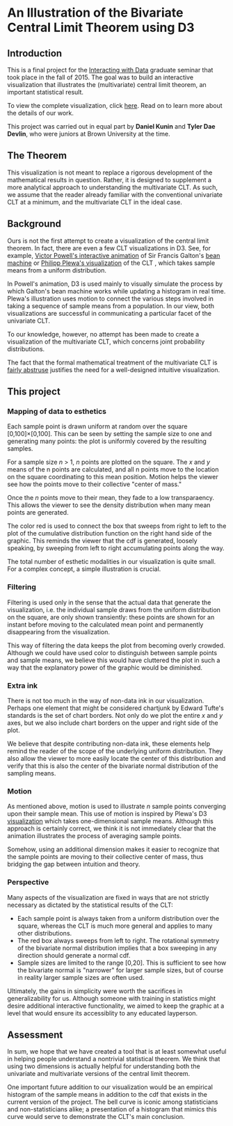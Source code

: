 # An Illustration of the Bivariate Central Limit Theorem using D3

## Introduction

This is a final project for the [Interacting with Data](https://github.com/Brown-BIOL2430-S04-Fall2015/syllabus) graduate seminar that took place in the fall of 2015. The goal was to build an interactive visualization that illustrates the (multivariate) central limit theorem, an important statistical result.

To view the complete visualization, click [here](https://rawgit.com/tylerdevlin/finalproject/master/2D_CentralLimitThrm.html). Read on to learn more about the details of our work.

This project was carried out in equal part by **Daniel Kunin** and **Tyler Dae Devlin**, who were juniors at Brown University at the time.

## The Theorem

This visualization is not meant to replace a rigorous development of the mathematical results in question. Rather, it is designed to supplement a more analytical approach to understanding the multivariate CLT. As such, we assume that the reader already familiar with the conventional univariate CLT at a minimum, and the multivariate CLT in the ideal case.

## Background

Ours is not the first attempt to create a visualization of the central limit theorem. In fact, there are even a few CLT visualizations in D3. See, for example, [Victor Powell's interactive animation](http://blog.vctr.me/posts/central-limit-theorem.html) of Sir Francis Galton's [bean machine](https://en.wikipedia.org/wiki/Bean_machine) or [Philipp Plewa's visualization](http://www.mpe.mpg.de/~pmplewa/showcase/clt/) of the CLT , which takes sample means from a uniform distribution. 

In Powell's animation, D3 is used mainly to visually simulate the process by which Galton's bean machine works while updating a histogram in real time. Plewa's illustration uses motion to connect the various steps involved in taking a sequence of sample means from a population. In our view, both visualizations are successful in communicating a particular facet of the univariate CLT.

To our knowledge, however, no attempt has been made to create a visualization of the multivariate CLT, which concerns joint probability distributions.

The fact that the formal mathematical treatment of the multivariate CLT is [fairly abstruse](https://en.wikipedia.org/wiki/Multivariate_normal_distribution) justifies the need for a well-designed intuitive visualization.

## This project

### Mapping of data to esthetics

Each sample point is drawn uniform at random over the square [0,100]×[0,100]. This can be seen by setting the sample size to one and generating many points: the plot is uniformly covered by the resulting samples.

For a sample size *n* > 1, *n* points are plotted on the square. The *x* and *y* means of the n points are calculated, and all n points move to the location on the square coordinating to this mean position. Motion helps the viewer see how the points move to their collective "center of mass."

Once the *n* points move to their mean, they fade to a low transparaency. This allows the viewer to see the density distribution when many mean points are generated.

The color red is used to connect the box that sweeps from right to left to the plot of the cumulative distribution function on the right hand side of the graphic. This reminds the viewer that the cdf is generated, loosely speaking, by sweeping from left to right accumulating points along the way.

The total number of esthetic modalities in our visualization is quite small. For a complex concept, a simple illustration is crucial.

### Filtering

Filtering is used only in the sense that the actual data that generate the visualization, i.e. the individual sample draws from the uniform distribution on the square, are only shown transiently: these points are shown for an instant before moving to the calculated mean point and permanently disappearing from the visualization.

This way of filtering the data keeps the plot from becoming overly crowded. Although we could have used color to distinguish between sample points and sample means, we believe this would have cluttered the plot in such a way that the explanatory power of the graphic would be diminished.

### Extra ink

There is not too much in the way of non-data ink in our visualization. Perhaps one element that might be considered chartjunk by Edward Tufte's standards is the set of chart borders. Not only do we plot the entire *x* and *y* axes, but we also include chart borders on the upper and right side of the plot. 

We believe that despite contributing non-data ink, these elements help remind the reader of the scope of the underlying uniform distribution. They also allow the viewer to more easily locate the center of this distribution and verify that this is also the center of the bivariate normal distribution of the sampling means.

### Motion

As mentioned above, motion is used to illustrate *n* sample points converging upon their sample mean. This use of motion is inspired by Plewa's D3 [visualization](http://www.mpe.mpg.de/~pmplewa/showcase/clt/) which takes one-dimensional sample means. Although this approach is certainly correct, we think it is not immediately clear that the animation illustrates the process of averaging sample points.

Somehow, using an additional dimension makes it easier to recognize that the sample points are moving to their collective center of mass, thus bridging the gap between intuition and theory.

### Perspective

Many aspects of the visualization are fixed in ways that are not strictly necessary as dictated by the statistical results of the CLT:

* Each sample point is always taken from a uniform distribution over the square, whereas the CLT is much more general and applies to many other distributions.
* The red box always sweeps from left to right. The rotational symmetry of the bivariate normal distribution implies that a box sweeping in any direction should generate a normal cdf.
* Sample sizes are limited to the range [0,20]. This is sufficient to see how the bivariate normal is "narrower" for larger sample sizes, but of course in reality larger sample sizes are often used.

Ultimately, the gains in simplicity were worth the sacrifices in generalizability for us. Although someone with training in statistics might desire additional interactive functionality, we aimed to keep the graphic at a level that would ensure its accessiblity to any educated layperson.

## Assessment

In sum, we hope that we have created a tool that is at least somewhat useful in helping people understand a nontrivial statistical theorem. We think that using two dimensions is actually helpful for understanding both the univariate and multivariate versions of the central limit theorem.

One important future addition to our visualization would be an empirical histogram of the sample means in addition to the cdf that exists in the current version of the project. The bell curve is iconic among statisticians and non-statisticians alike; a presentation of a histogram that mimics this curve would serve to demonstrate the CLT's main conclusion.


